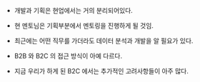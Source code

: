 


- 개발과 기획은 현업에서는 거의 분리되어있다.
- 현 멘토님은 기획부분에서 멘토링을 진행하게 될 것임.
- 최근에는 어떤 직무를 가더라도 데이터 분석과 개발을 알 필요가 있다.

- B2B 와 B2C 의 접근 방식이 아예 다르다.

- 지금 우리가 하게 된 B2C 에서는 추가적인 고려사항들이 아주 많다.

